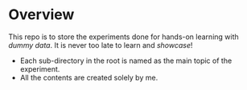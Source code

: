 # Overview

This repo is to store the experiments done for hands-on learning with *dummy data*. It is never too late to learn and *showcase*!

- Each sub-directory in the root is named as the main topic of the experiment.
- All the contents are created solely by me.
